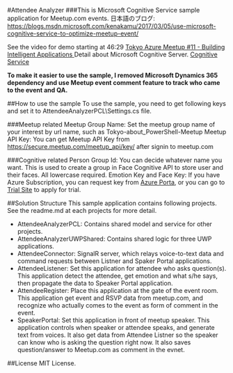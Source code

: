 #Attendee Analyzer
###This is Microsoft Cognitive Service sample application for Meetup.com events.
日本語のブログ: https://blogs.msdn.microsoft.com/kenakamu/2017/03/05/use-microsoft-cognitive-service-to-optimize-meetup-event/

See the video for demo starting at 46:29 [Tokyo Azure Meetup #11 - Building Intelligent Applications ](https://www.youtube.com/watch?v=UH3oJ-gfze8)
Detail about Microsoft Cognitive Server. [Cognitive Service](https://www.microsoft.com/cognitive-services/en-us/)

**To make it easier to use the sample, I removed Microsoft Dynamics 365 dependency and use Meetup event comment feature to track who came to the event and QA.**

##How to use the sample
To use the sample, you need to get following keys and set it to AttendeeAnalyzerPCL\Settings.cs file.

###Meetup related
Meetup Group Name: Set the meetup group name of your interest by url name, such as Tokyo-about_PowerShell-Meetup
Meetup API Key: You can get Meetup API Key from https://secure.meetup.com/meetup_api/key/ after signin to meetup.com

###Cognitive related
Person Group Id: You can decide whatever name you want. This is used to create a group in Face Cognitive API to store user and their faces. All lowercase required.
Emotion Key and Face Key: If you have Azure Subscription, you can request key from [Azure Porta](https://portal.azure.com), or you can go to [Trial Site](https://www.microsoft.com/cognitive-services/en-US/subscriptions?mode=NewTrials) to apply for trial.

##Solution Structure
This sample application contains following projects. See the readme.md at each projects for more detail.
- AttendeeAnalyzerPCL: Contains shared model and service for other projects.
- AttendeeAnalyzerUWPShared: Contains shared logic for three UWP applications.
- AttendeeConnector: SignalR server, which relays voice-to-text data and command requests between Listner and Spaker Portal applications.
- AttendeeListener: Set this application for attendee who asks question(s). This application detect the attendee, get emotion and what s/he says, then propagate the data to Speaker Portal application.
- AttendeeRegister: Place this application at the gate of the event room. This application get event and RSVP data from meetup.com, and recognize who actually comes to the event as form of comment in the event.
- SpeakerPortal: Set this application in front of meetup speaker. This application controls when speaker or attendee speaks, and generate text from voices. It also get data from Attendee Listner so the speaker can know who is asking the question right now. It also saves question/answer to Meetup.com as comment in the evnet.

##License
MIT License.

